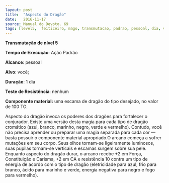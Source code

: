 ```yaml
---
layout: post
title:  "Aspecto do Dragão"
date:   2016-11-17
source: Manual do Devoto. 69
tags: [level5,  feiticeiro, mago, transmutacao, padrao, pessoal, dia, voce, nenhum, componente]
---
```


**Transmutação de nível 5**

**Tempo de Execução**: Ação Padrão

**Alcance**: pessoal

**Alvo**: você;

**Duração**: 1 dia

**Teste de Resistência**: nenhum

**Componente material:** uma escama de dragão do tipo desejado, no valor de 100 TO.

Aspecto do dragão invoca os poderes dos dragões para fortalecer o conjurador. Existe uma versão desta magia 
para cada tipo de dragão cromático (azul, branco, marinho, negro, verde e vermelho). Contudo, você não precisa aprender ou preparar uma magia separada para cada cor — basta possuir o 
componente material apropriado.O arcano começa a sofrer mutações em seu corpo. Seus olhos tornam-se ligeiramente luminosos, suas pupilas tornam-se verticais e escamas surgem sobre 
sua pele. Enquanto aspecto do dragão durar, o arcano recebe +2 em Força, Constituição e Carisma, +2 em CA e resistência 10 contra um tipo de energia de acordo 
com o tipo de dragão (eletricidade para azul, frio para branco, ácido para marinho e verde, energia negativa para negro e fogo para vermelho).
